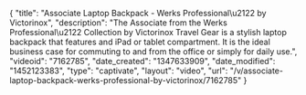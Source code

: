 {
    "title": "Associate Laptop Backpack - Werks Professional\u2122 by Victorinox",
    "description": "The Associate from the Werks Professional\u2122 Collection by Victorinox Travel Gear is a stylish laptop backpack that features and iPad or tablet compartment. It is the ideal business case for commuting to and from the office or simply for daily use.",
    "videoid": "7162785",
    "date_created": "1347633909",
    "date_modified": "1452123383",
    "type": "captivate",
    "layout": "video",
    "url": "\/v\/associate-laptop-backpack-werks-professional-by-victorinox\/7162785"
}